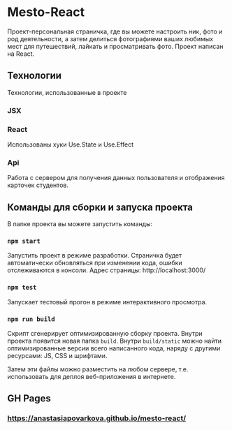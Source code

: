 # Mesto-React

Проект-персональная страничка, где вы можете настроить ник, фото и род деятельности, а затем делиться фотографиями ваших любимых мест для путешествий, лайкать и просматривать фото. Проект написан на React.

## Технологии

Технологии, использованные в проекте

### JSX

### React

Использованы хуки Use.State и Use.Effect

### Api

Работа с сервером для получения данных пользователя и отображения карточек студентов.

## Команды для сборки и запуска проекта

В папке проекта вы можете запустить команды:

### `npm start`

Запустить проект в режиме разработки.
Страничка будет автоматически обновляться при изменении кода, ошибки отслеживаются в консоли.
Адрес страницы: http://localhost:3000/

### `npm test`

Запускает тестовый прогон в режиме интерактивного просмотра.

### `npm run build`

Скрипт сгенерирует оптимизированную сборку проекта. Внутри проекта появится новая папка `build`. Внутри `build/static` можно найти оптимизированные версии всего написанного кода, наряду с другими ресурсами: JS, CSS и шрифтами. 

Затем эти файлы можно разместить на любом сервере, т.е. использовать для деплоя веб-приложения в интернете.

## GH Pages

### https://anastasiapovarkova.github.io/mesto-react/